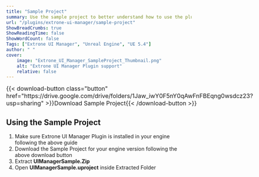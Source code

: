 ```yaml
---
title: "Sample Project"
summary: Use the sample project to better understand how to use the plugin.
url: "/plugins/extrone-ui-manager/sample-project"
ShowBreadCrumbs: true
ShowReadingTime: false
ShowWordCount: false
Tags: ["Extrone UI Manager", "Unreal Engine", "UE 5.4"]
author: " "
cover:
    image: "Extrone_UI_Manager_SampleProject_Thumbnail.png"
    alt: "Extrone UI Manager Plugin support"
    relative: false
---
```


<div class="buttons" style="display:flex; justify-content:left; font-size:medium; max-width:none; gap:var(--gap); margin-top:var(--gap);">
{{< download-button class="button" href="https://drive.google.com/drive/folders/1Jaw_iwY0F5nY0qAwFnFBEqng0wsdcz23?usp=sharing" >}}Download Sample Project{{< /download-button >}}
</div>

## Using the Sample Project

1. Make sure Extrone UI Manager Plugin is installed in your engine following the above guide
2. Download the Sample Project for your engine version following the above download button
3. Extract **UIManagerSample.Zip**
4. Open **UIManagerSample.uproject** inside Extracted Folder